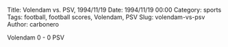 Title: Volendam vs. PSV, 1994/11/19
Date: 1994/11/19 00:00
Category: sports
Tags: football, football scores, Volendam, PSV
Slug: volendam-vs-psv
Author: carbonero


Volendam 0 - 0 PSV
